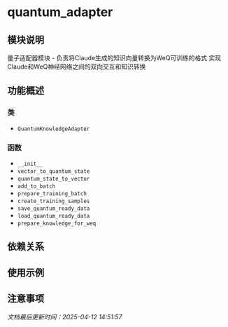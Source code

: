 # quantum_adapter

## 模块说明
量子适配器模块 - 负责将Claude生成的知识向量转换为WeQ可训练的格式
实现Claude和WeQ神经网络之间的双向交互和知识转换

## 功能概述

### 类

- `QuantumKnowledgeAdapter`

### 函数

- `__init__`
- `vector_to_quantum_state`
- `quantum_state_to_vector`
- `add_to_batch`
- `prepare_training_batch`
- `create_training_samples`
- `save_quantum_ready_data`
- `load_quantum_ready_data`
- `prepare_knowledge_for_weq`

## 依赖关系

## 使用示例

## 注意事项

*文档最后更新时间：2025-04-12 14:51:57*